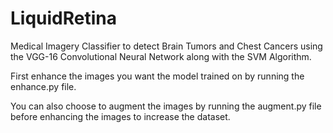 # LiquidRetina
Medical Imagery Classifier to detect Brain Tumors and Chest Cancers using the VGG-16 Convolutional Neural Network along with the SVM Algorithm.

First enhance the images you want the model trained on by running the enhance.py file.

You can also choose to augment the images by running the augment.py file before enhancing the images to increase the dataset.
